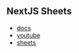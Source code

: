 ## NextJS Sheets
- [docs](https://dev.to/solomon04/collect-form-submissions-with-nextjs-google-sheets-264j)
- [youtube](https://www.youtube.com/watch?v=7N0OcQZFm3Q)
- [sheets](https://docs.google.com/spreadsheets/d/1TLtHXb_ALbGpwvGdt8ilDByTxYIhjohQA9v_Sz4OV34)
